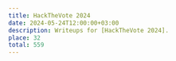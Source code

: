 ```yaml
---
title: HackTheVote 2024
date: 2024-05-24T12:00:00+03:00
description: Writeups for [HackTheVote 2024].
place: 32
total: 559
---
```

